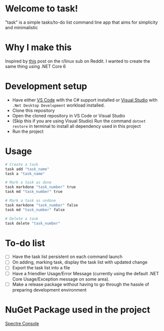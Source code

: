 # Welcome to task!
"task" is a simple tasks/to-do list command line app that aims for simplicity and minimalistic

# Why I make this
Inspired by [this](https://www.reddit.com/r/linux/comments/vbancx/please_i_made_a_cli_tool_that_greets_you_with/) post on the r/linux sub on Reddit. I wanted to create the same thing using .NET Core 6

# Development setup
- Have either [VS Code](https://code.visualstudio.com/) with the C# support installed or [Visual Studio](https://visualstudio.microsoft.com/) with `.Net Desktop Development` workload installed.
- Clone this repository
- Open the cloned repository in VS Code or Visual Studio
- (Skip this if you are using Visual Studio) Run the command ```dotnet restore``` in terminal to install all dependency used in this project
- Run the project

# Usage
```bash
# Create a task
task add "task_name"
task a "task_name"

# Mark a task as done
task markdone "task_number" true
task md "task_number" true

# Mark a task as undone
task markdone "task_number" false
task md "task_number" false

# Delete a task
task delete "task_number"
```

# To-do list
- [ ] Have the task list persistent on each command launch
- [ ] On adding, marking task, display the task list with updated change
- [ ] Export the task list into a file
- [ ] Have a friendlier Usage/Error Message (currently using the default .NET Core Usage/Exception message on some area).
- [ ] Make a release package without having to go through the hassle of preparing development environment

# NuGet Package used in the project
[Spectre Console](https://github.com/spectreconsole/spectre.console)